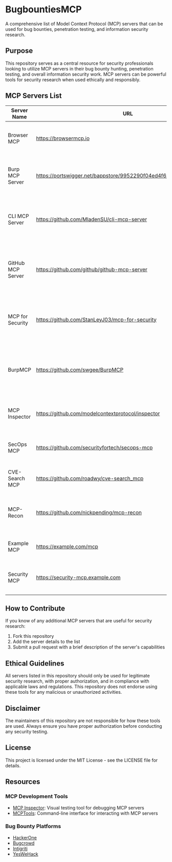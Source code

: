 # BugbountiesMCP

A comprehensive list of Model Context Protocol (MCP) servers that can be used for bug bounties, penetration testing, and information security research.

## Purpose

This repository serves as a central resource for security professionals looking to utilize MCP servers in their bug bounty hunting, penetration testing, and overall information security work. MCP servers can be powerful tools for security research when used ethically and responsibly.

## MCP Servers List

| Server Name | URL | Features | Security Use Cases |
|-------------|-----|----------|-------------------|
| Browser MCP | https://browsermcp.io | Browser-based message control capabilities | Web application security testing, client-side vulnerability research |
| Burp MCP Server | https://portswigger.net/bappstore/9952290f04ed4f628e624d0aa9dccebc | Extension for Burp Suite, message control protocol functionality | Enhanced web security testing, API security assessment, request manipulation |
| CLI MCP Server | https://github.com/MladenSU/cli-mcp-server | Command line interface with secure execution and customizable security policies | Controlled CLI access for security testing, secure command execution |
| GitHub MCP Server | https://github.com/github/github-mcp-server | GitHub's official MCP Server for repository management | Code security scanning, repository vulnerability assessment, security workflow automation |
| MCP for Security | https://github.com/StanLeyJ03/mcp-for-security | Collection of MCP servers for popular security tools like SQLMap, FFUF, NMAP, Masscan | Integrated security testing, penetration testing workflows |
| BurpMCP | https://github.com/swgee/BurpMCP | Burp Suite Extension with MCP Server | Enhanced application security testing, vulnerability research, bug bounty hunting with AI assistance |
| MCP Inspector | https://github.com/modelcontextprotocol/inspector | Visual testing tool for MCP servers | Debugging MCP server implementations, testing security scenarios |
| SecOps MCP | https://github.com/securityfortech/secops-mcp | All-in-one security testing toolbox | Pentesting, bug bounty hunting, threat hunting through a single MCP interface |
| CVE-Search MCP | https://github.com/roadwy/cve-search_mcp | MCP server for querying the CVE-Search API | Comprehensive access to CVE database, threat intelligence |
| MCP-Recon | https://github.com/nickpending/mcp-recon | Conversational recon interface powered by httpx and asnmap | Security reconnaissance, attack surface discovery |
| Example MCP | https://example.com/mcp | Code analysis, vulnerability detection | Finding code vulnerabilities, analyzing security patterns |
| Security MCP | https://security-mcp.example.com | Threat modeling, exploit generation | Penetration testing assistance, vulnerability research |

## How to Contribute

If you know of any additional MCP servers that are useful for security research:
1. Fork this repository
2. Add the server details to the list
3. Submit a pull request with a brief description of the server's capabilities

## Ethical Guidelines

All servers listed in this repository should only be used for legitimate security research, with proper authorization, and in compliance with applicable laws and regulations. This repository does not endorse using these tools for any malicious or unauthorized activities.

## Disclaimer

The maintainers of this repository are not responsible for how these tools are used. Always ensure you have proper authorization before conducting any security testing.

## License

This project is licensed under the MIT License - see the LICENSE file for details.

## Resources

### MCP Development Tools
- [MCP Inspector](https://github.com/modelcontextprotocol/inspector): Visual testing tool for debugging MCP servers
- [MCPTools](https://github.com/f/mcptools): Command-line interface for interacting with MCP servers

### Bug Bounty Platforms
- [HackerOne](https://hackerone.com/)
- [Bugcrowd](https://www.bugcrowd.com/)
- [Intigriti](https://www.intigriti.com/)
- [YesWeHack](https://www.yeswehack.com/)
